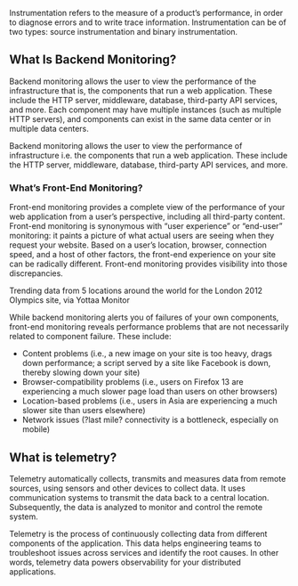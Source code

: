Instrumentation refers to the measure of a product’s performance, in order to diagnose errors and to write trace information. Instrumentation can be of two types: source instrumentation and binary instrumentation.

## What Is Backend Monitoring?
Backend monitoring allows the user to view the performance of the infrastructure that is, the components that run a web application. These include the HTTP server, middleware, database, third-party API services, and more.  Each component may have multiple instances (such as multiple HTTP servers), and components can exist in the same data center or in multiple data centers.


Backend monitoring allows the user to view the performance of infrastructure i.e. the components that run a web application. These include the HTTP server, middleware, database, third-party API services, and more.

### What’s Front-End Monitoring?
Front-end monitoring provides a complete view of the performance of your web application from a user’s perspective, including all third-party content.  Front-end monitoring is synonymous with “user experience” or “end-user” monitoring: it paints a picture of what actual users are seeing when they request your website.  Based on a user’s location, browser, connection speed, and a host of other factors, the front-end experience on your site can be radically different.  Front-end monitoring provides visibility into those discrepancies.



Trending data from 5 locations around the world for the London 2012 Olympics site, via Yottaa Monitor

While backend monitoring alerts you of failures of your own components, front-end monitoring reveals performance problems that are not necessarily related to component failure.  These include:

- Content problems (i.e., a new image on your site is too heavy, drags down performance; a script served by a site like Facebook is down, thereby slowing down your site)
- Browser-compatibility problems (i.e., users on Firefox 13 are experiencing a much slower page load than users on other browsers)
- Location-based problems (i.e., users in Asia are experiencing a much slower site than users elsewhere)
- Network issues (?last mile? connectivity is a bottleneck, especially on mobile)

## What is telemetry?
Telemetry automatically collects, transmits and measures data from remote sources, using sensors and other devices to collect data. It uses communication systems to transmit the data back to a central location. Subsequently, the data is analyzed to monitor and control the remote system.

Telemetry is the process of continuously collecting data from different components of the application. This data helps engineering teams to troubleshoot issues across services and identify the root causes. In other words, telemetry data powers observability for your distributed applications.


